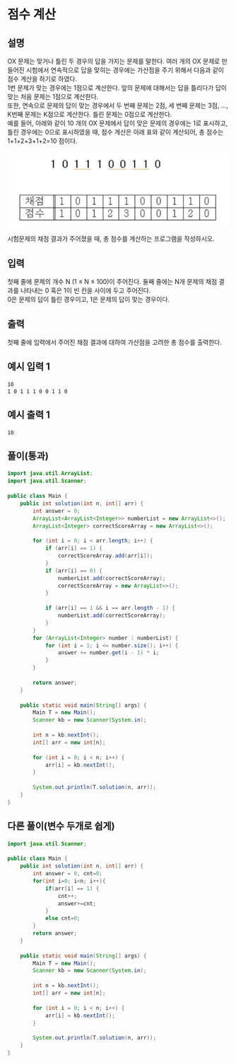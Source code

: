 # 점수 계산
## 설명

OX 문제는 맞거나 틀린 두 경우의 답을 가지는 문제를 말한다. 
여러 개의 OX 문제로 만들어진 시험에서 연속적으로 답을 맞히는 경우에는 가산점을 주기 위해서 다음과 같이 점수 계산을 하기로 하였다.  
1번 문제가 맞는 경우에는 1점으로 계산한다. 앞의 문제에 대해서는 답을 틀리다가 답이 맞는 처음 문제는 1점으로 계산한다.  
또한, 연속으로 문제의 답이 맞는 경우에서 두 번째 문제는 2점, 세 번째 문제는 3점, ..., K번째 문제는 K점으로 계산한다. 틀린 문제는 0점으로 계산한다.  
예를 들어, 아래와 같이 10 개의 OX 문제에서 답이 맞은 문제의 경우에는 1로 표시하고, 틀린 경우에는 0으로 표시하였을 때, 점수 계산은 아래 표와 같이 계산되어, 총 점수는 1+1+2+3+1+2=10 점이다.

![Calculating_the_score.png](./img/Calculating_the_score.png)

시험문제의 채점 결과가 주어졌을 때, 총 점수를 계산하는 프로그램을 작성하시오.

## 입력

첫째 줄에 문제의 개수 N (1 ≤ N ≤ 100)이 주어진다. 둘째 줄에는 N개 문제의 채점 결과를 나타내는 0 혹은 1이 빈 칸을 사이에 두고 주어진다.  
0은 문제의 답이 틀린 경우이고, 1은 문제의 답이 맞는 경우이다.

## 출력

첫째 줄에 입력에서 주어진 채점 결과에 대하여 가산점을 고려한 총 점수를 출력한다.

## 예시 입력 1

```
10
1 0 1 1 1 0 0 1 1 0

```

## 예시 출력 1

```
10
```

## 풀이(통과)

```java
import java.util.ArrayList;
import java.util.Scanner;

public class Main {
    public int solution(int n, int[] arr) {
        int answer = 0;
        ArrayList<ArrayList<Integer>> numberList = new ArrayList<>();
        ArrayList<Integer> correctScoreArray = new ArrayList<>();

        for (int i = 0; i < arr.length; i++) {
            if (arr[i] == 1) {
                correctScoreArray.add(arr[i]);
            }
            if (arr[i] == 0) {
                numberList.add(correctScoreArray);
                correctScoreArray = new ArrayList<>();
            }

            if (arr[i] == 1 && i == arr.length - 1) {
                numberList.add(correctScoreArray);
            }
        }
        for (ArrayList<Integer> number : numberList) {
            for (int i = 1; i <= number.size(); i++) {
                answer += number.get(i - 1) * i;
            }
        }

        return answer;
    }

    public static void main(String[] args) {
        Main T = new Main();
        Scanner kb = new Scanner(System.in);

        int n = kb.nextInt();
        int[] arr = new int[n];

        for (int i = 0; i < n; i++) {
            arr[i] = kb.nextInt();
        }

        System.out.println(T.solution(n, arr));
    }
}
```

## 다른 풀이(변수 두개로 쉽게)

```java
import java.util.Scanner;

public class Main {
    public int solution(int n, int[] arr) {
        int answer = 0, cnt=0;
        for(int i=0; i<n; i++){
            if(arr[i] == 1) {
                cnt++;
                answer+=cnt;
            }
            else cnt=0;
        }
        return answer;
    }

    public static void main(String[] args) {
        Main T = new Main();
        Scanner kb = new Scanner(System.in);

        int n = kb.nextInt();
        int[] arr = new int[n];

        for (int i = 0; i < n; i++) {
            arr[i] = kb.nextInt();
        }

        System.out.println(T.solution(n, arr));
    }
}
```